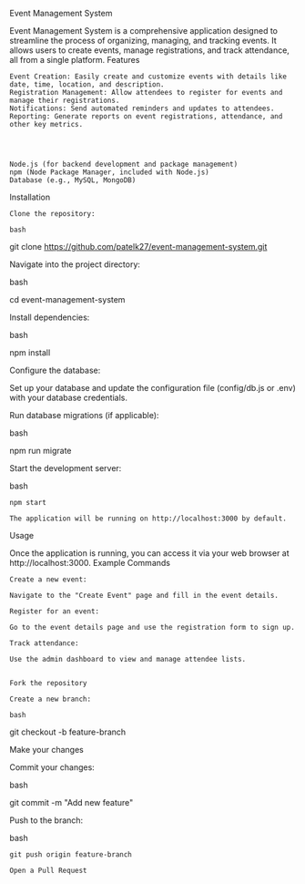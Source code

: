 Event Management System

Event Management System is a comprehensive application designed to streamline the process of organizing, managing, and tracking events. It allows users to create events, manage registrations, and track attendance, all from a single platform.
Features

    Event Creation: Easily create and customize events with details like date, time, location, and description.
    Registration Management: Allow attendees to register for events and manage their registrations.
    Notifications: Send automated reminders and updates to attendees.
    Reporting: Generate reports on event registrations, attendance, and other key metrics.




    Node.js (for backend development and package management)
    npm (Node Package Manager, included with Node.js)
    Database (e.g., MySQL, MongoDB)

Installation

    Clone the repository:

    bash

git clone https://github.com/patelk27/event-management-system.git

Navigate into the project directory:

bash

cd event-management-system

Install dependencies:

bash

npm install

Configure the database:

Set up your database and update the configuration file (config/db.js or .env) with your database credentials.

Run database migrations (if applicable):

bash

npm run migrate

Start the development server:

bash

    npm start

    The application will be running on http://localhost:3000 by default.

Usage

Once the application is running, you can access it via your web browser at http://localhost:3000.
Example Commands

    Create a new event:

    Navigate to the "Create Event" page and fill in the event details.

    Register for an event:

    Go to the event details page and use the registration form to sign up.

    Track attendance:

    Use the admin dashboard to view and manage attendee lists.


    Fork the repository

    Create a new branch:

    bash

git checkout -b feature-branch

Make your changes

Commit your changes:

bash

git commit -m "Add new feature"

Push to the branch:

bash

    git push origin feature-branch

    Open a Pull Request

